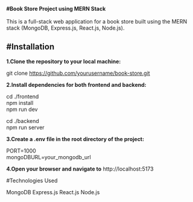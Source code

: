 **#Book Store Project using MERN Stack**
<br>
<br>
This is a full-stack web application for a book store built using the MERN stack (MongoDB, Express.js, React.js, Node.js). 

#Installation
---
**1.Clone the repository to your local machine:**

git clone https://github.com/yourusername/book-store.git

**2.Install dependencies for both frontend and backend:**

cd ./frontend <br>
npm install<br>
npm run dev

cd ./backend <br>
npm run server

**3.Create a .env file in the root directory of the project:**

PORT=1000 <br>
mongoDBURL=your_mongodb_url

**4.Open your browser and navigate to**
 http://localhost:5173

#Technologies Used

MongoDB
Express.js
React.js
Node.js
